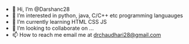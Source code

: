 - 👋 Hi, I’m @Darshanc28
- 👀 I’m interested in python, java, C/C++ etc programming languauges 
- 🌱 I’m currently learning HTML CSS JS 
- 💞️ I’m looking to collaborate on ...
- 📫 How to reach me email me at drchaudhari28@gmail.com

<!---
Darshanc28/Darshanc28 is a ✨ special ✨ repository because its `README.md` (this file) appears on your GitHub profile.
You can click the Preview link to take a look at your changes.
--->
